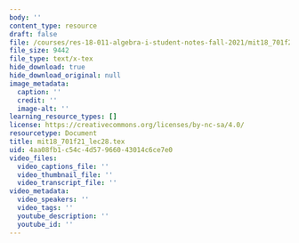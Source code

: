 ```yaml
---
body: ''
content_type: resource
draft: false
file: /courses/res-18-011-algebra-i-student-notes-fall-2021/mit18_701f21_lec28.tex
file_size: 9442
file_type: text/x-tex
hide_download: true
hide_download_original: null
image_metadata:
  caption: ''
  credit: ''
  image-alt: ''
learning_resource_types: []
license: https://creativecommons.org/licenses/by-nc-sa/4.0/
resourcetype: Document
title: mit18_701f21_lec28.tex
uid: 4aa08fb1-c54c-4d57-9660-43014c6ce7e0
video_files:
  video_captions_file: ''
  video_thumbnail_file: ''
  video_transcript_file: ''
video_metadata:
  video_speakers: ''
  video_tags: ''
  youtube_description: ''
  youtube_id: ''
---
```

